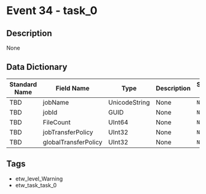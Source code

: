# Event 34 - task_0

## Description
None

## Data Dictionary
|Standard Name|Field Name|Type|Description|Sample Value|
|---|---|---|---|---|
|TBD|jobName|UnicodeString|None|`None`|
|TBD|jobId|GUID|None|`None`|
|TBD|FileCount|UInt64|None|`None`|
|TBD|jobTransferPolicy|UInt32|None|`None`|
|TBD|globalTransferPolicy|UInt32|None|`None`|

## Tags
* etw_level_Warning
* etw_task_task_0